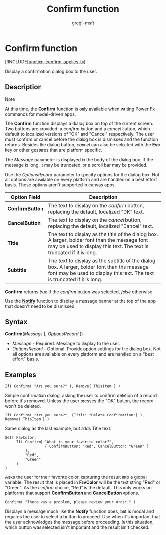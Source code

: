 ﻿---
title: Confirm function
description: Reference information for the Confirm function.
author: gregli-msft
ms.subservice: power-fx
ms.topic: reference
ms.custom: canvas
ms.reviewer: nabuthuk
ms.date: 3/22/2024
ms.author: gregli
search.audienceType: 
  - maker
contributors:
  - gregli-msft
  - mduelae
  - gregli
no-loc: ["Confirm"]
---

# Confirm function
[!INCLUDE[function-confirm-applies-to](includes/function-confirm-applies-to.md)]



Display a confirmation dialog box to the user.

## Description

> [!NOTE]
> At this time, the **Confirm** function is only available when writing Power Fx commands for model-driven apps.

The **Confirm** function displays a dialog box on top of the current screen. Two buttons are provided: a *confirm* button and a *cancel* button, which default to localized versions of "OK" and "Cancel" respectively. The user must confirm or cancel before the dialog box is dismissed and the function returns. Besides the dialog button, *cancel* can also be selected with the **Esc** key or other gestures that are platform specific.

The *Message* parameter is displayed in the body of the dialog box. If the message is long, it may be truncated, or a scroll bar may be provided.

Use the *OptionsRecord* parameter to specify options for the dialog box. Not all options are available on every platform and are handled on a best effort basis. These options aren't supported in canvas apps.

| Option Field | Description |
|--------------|-------------|
| **ConfirmButton** | The text to display on the *confirm* button, replacing the default, localized "OK" text. |
| **CancelButton** | The text to display on the *cancel* button, replacing the default, localized "Cancel" text.  |
| **Title** | The text to display as the title of the dialog box. A larger, bolder font than the message font may be used to display this text. The text is truncated if it is long. |
| **Subtitle** | The text to display as the subtitle of the dialog box. A larger, bolder font than the message font may be used to display this text. The text is truncated if it is long. |

**Confirm** returns *true* if the *confirm* button was selected, *false* otherwise. 

Use the [**Notify**](function-showerror.md) function to display a message banner at the top of the app that doesn't need to be dismissed.

## Syntax

**Confirm**(*Message* [, *OptionsRecord* ])

- *Message* - Required. Message to display to the user.
- *OptionsRecord* - Optional. Provide option settings for the dialog box. Not all options are available on every platform and are handled on a "best effort" basis.  

## Examples

```power-fx
If( Confirm( "Are you sure?" ), Remove( ThisItem ) )
```

Simple confirmation dialog, asking the user to confirm deletion of a record before it's removed. Unless the user presses the "OK" button, the record won't be deleted.

```power-fx
If( Confirm( "Are you sure?", {Title: "Delete Confirmation"} ), Remove( ThisItem ) )
```

Same dialog as the last example, but adds Title text. 

```power-fx
Set( FavColor, 
     If( Confirm( "What is your favorite color?", 
                  { ConfirmButton: "Red", CancelButton: "Green" } 
         ), 
         "Red", 
         "Green" 
     ) 
)
```

Asks the user for their favorite color, capturing the result into a global variable. The result that is placed in **FavColor** will be the text string "Red" or "Green". As the *confirm* choice, "Red" is the default. This only works on platforms that support **ConfirmButton** and **CancelButton** options.

```power-fx
Confirm( "There was a problem, please review your order." )
```

Displays a message much like the **Notify** function does, but is modal and requires the user to select a button to proceed. Use when it's important that the user acknowledges the message before proceeding. In this situation, which button was selected isn't important and the result isn't checked.








































































































































